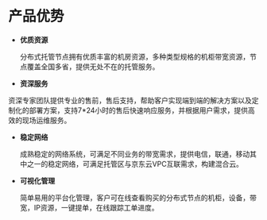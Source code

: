 # 产品优势

- **优质资源**

  分布式托管节点拥有优质丰富的机房资源，多种类型规格的机柜带宽资源，节点覆盖全国多省，提供无处不在的托管服务。
  
- **资深服务**  

 资深专家团队提供专业的售前，售后支持，帮助客户实现端到端的解决方案以及定制化的部署方案，支持7*24小时的售后快速响应服务，并根据用户需求，提供高效的现场运维服务。   
  
- **稳定网络**  

  成熟稳定的网络系统，可满足不同业务的带宽需求，提供电信，联通，移动其中之一的稳定网络，可满足托管区与京东云VPC互联需求，构建混合云。

- **可视化管理**  

  简单易用的平台化管理，客户可在线查看购买的分布式节点的机柜，设备，带宽，IP资源，一键提单，在线跟踪工单进度。
